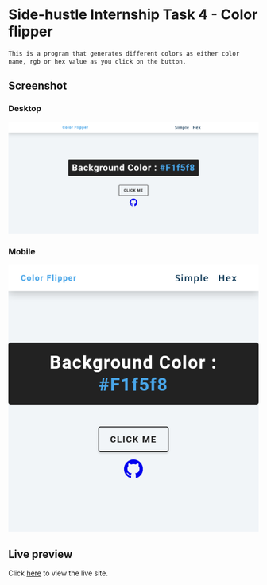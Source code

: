 # Side-hustle Internship Task 4 - Color flipper
    This is a program that generates different colors as either color name, rgb or hex value as you click on the button.

## Screenshot

### Desktop 
![](images/desktop-colorflipper.png)

### Mobile
![](images/mobile-colorflipper.png)

## Live preview
Click [here](https://oluwayemivictor-jscounter.netlify.app) to view the live site.
